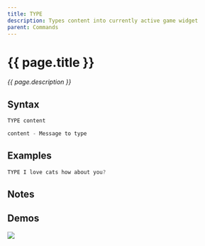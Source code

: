 ```yaml
---
title: TYPE
description: Types content into currently active game widget
parent: Commands
---
```


# {{ page.title }}

_{{ page.description }}_

## Syntax

```java
TYPE content 

content - Message to type
```

## Examples

```java
TYPE I love cats how about you?
```

## Notes


## Demos

![](https://i.imgur.com/DBqOzLw.gif)

